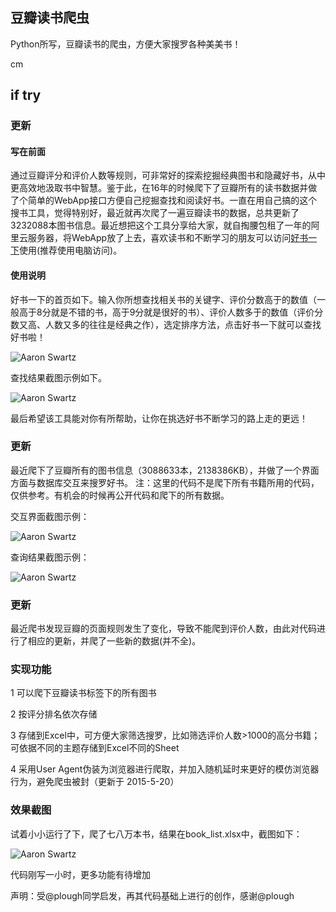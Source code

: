 ## 豆瓣读书爬虫

Python所写，豆瓣读书的爬虫，方便大家搜罗各种美美书！

cm
## if try

### 更新

#### 写在前面

通过豆瓣评分和评价人数等规则，可非常好的探索挖掘经典图书和隐藏好书，从中更高效地汲取书中智慧。鉴于此，在16年的时候爬下了豆瓣所有的读书数据并做了个简单的WebApp接口方便自己挖掘查找和阅读好书。一直在用自己搞的这个搜书工具，觉得特别好，最近就再次爬了一遍豆瓣读书的数据，总共更新了3232088本图书信息。最近想把这个工具分享给大家，就自掏腰包租了一年的阿里云服务器，将WebApp放了上去，喜欢读书和不断学习的朋友可以访问[好书一下](http://sobook.lanbing510.info)使用(推荐使用电脑访问)。


#### 使用说明

好书一下的首页如下。输入你所想查找相关书的关键字、评价分数高于的数值（一般高于8分就是不错的书，高于9分就是很好的书）、评价人数多于的数值（评价分数又高、人数又多的往往是经典之作），选定排序方法，点击好书一下就可以查找好书啦！

![Aaron Swartz](https://github.com/lanbing510/DouBanSpider/raw/master/screenshots/sobook1.png)

查找结果截图示例如下。

![Aaron Swartz](https://github.com/lanbing510/DouBanSpider/raw/master/screenshots/sobook2.jpg)

最后希望该工具能对你有所帮助，让你在挑选好书不断学习的路上走的更远！

### 更新

最近爬下了豆瓣所有的图书信息（3088633本，2138386KB），并做了一个界面方面与数据库交互来搜罗好书。 注：这里的代码不是爬下所有书籍所用的代码，仅供参考。有机会的时候再公开代码和爬下的所有数据。


交互界面截图示例：

![Aaron Swartz](https://github.com/lanbing510/DouBanSpider/raw/master/screenshots/sobook.jpg)

查询结果截图示例：

![Aaron Swartz](https://github.com/lanbing510/DouBanSpider/raw/master/screenshots/result.jpg)


### 更新

最近爬书发现豆瓣的页面规则发生了变化，导致不能爬到评价人数，由此对代码进行了相应的更新，并爬了一些新的数据(并不全)。



### 实现功能

1 可以爬下豆瓣读书标签下的所有图书 

2 按评分排名依次存储

3 存储到Excel中，可方便大家筛选搜罗，比如筛选评价人数>1000的高分书籍；可依据不同的主题存储到Excel不同的Sheet 

4 采用User Agent伪装为浏览器进行爬取，并加入随机延时来更好的模仿浏览器行为，避免爬虫被封（更新于 2015-5-20）

### 效果截图

试着小小运行了下，爬了七八万本书，结果在book_list.xlsx中，截图如下：

![Aaron Swartz](https://github.com/lanbing510/DouBanSpider/raw/master/screenshots/douban.jpg)


代码刚写一小时，更多功能有待增加


声明：受@plough同学启发，再其代码基础上进行的创作，感谢@plough




